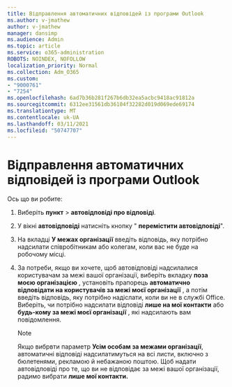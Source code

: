 ```yaml
---
title: Відправлення автоматичних відповідей із програми Outlook
ms.author: v-jmathew
author: v-jmathew
manager: dansimp
ms.audience: Admin
ms.topic: article
ms.service: o365-administration
ROBOTS: NOINDEX, NOFOLLOW
localization_priority: Normal
ms.collection: Adm_O365
ms.custom:
- "9000761"
- "7254"
ms.openlocfilehash: 6ad7b36b281f267b6db32ea5acbc9418ac91812a
ms.sourcegitcommit: 6312ee31561db36104f32282d019d069ede69174
ms.translationtype: MT
ms.contentlocale: uk-UA
ms.lasthandoff: 03/11/2021
ms.locfileid: "50747707"
---
```

# <a name="send-automatic-replies-from-outlook"></a>Відправлення автоматичних відповідей із програми Outlook

Ось що ви робите:

1. Виберіть **пункт**  >  **автовідповіді про відповіді**.
2. У вікні **автовідповіді** натисніть кнопку " **перемістити автовідповіді**".
3. На вкладці **У межах організації** введіть відповідь, яку потрібно надсилати співробітникам або колегам, коли вас не буде на робочому місці.
4. За потреби, якщо ви хочете, щоб автовідповіді надсилалися користувачам за межі вашої організації, виберіть вкладку **поза моєю організацією** , установіть прапорець **автоматично відповідати на користувачів за межі моєї організації** , а потім введіть відповідь, яку потрібно надіслати, коли ви не в службі Office. Виберіть, чи потрібно надсилати відповіді **лише на мої контакти** або **будь-кому за межі моєї організації** , які надсилають вам повідомлення.

    > [!NOTE]
    > Якщо вибрвти параметр **Усім особам за межами організації**, автоматичні відповіді надсилатимуться на всі листи, включно з бюлетенями, рекламою й небажаною поштою. Щоб надати автовідповіді про те, що ви не відповідає за межі вашої організації, радимо вибрати **лише мої контакти.**
